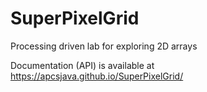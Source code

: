 # SuperPixelGrid
Processing driven lab for exploring 2D arrays

Documentation (API) is available at https://apcsjava.github.io/SuperPixelGrid/
